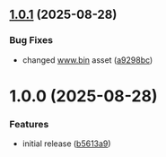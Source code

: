 ## [1.0.1](https://github.com/ruchus/Axewell-UI/compare/v1.0.0...v1.0.1) (2025-08-28)


### Bug Fixes

* changed www.bin asset ([a9298bc](https://github.com/ruchus/Axewell-UI/commit/a9298bc80dec08227246fb060fba939fa75f1ec5))

# 1.0.0 (2025-08-28)


### Features

* initial release ([b5613a9](https://github.com/ruchus/Axewell-UI/commit/b5613a96b5a410cb00abb1c62c408a7e5986ee6b))
